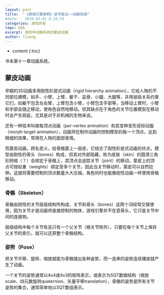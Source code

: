 ```yaml
---
layout: post
title:  "《游戏引擎架构》读书笔记——动画系统"
#date:   2019-03-01 8:10:54
categories: 游戏开发
tags: GEA
excerpt: 游戏中动画系统的蒙皮动画
author: Tizeng
---
```


* content
{:toc}

书本第十一章动画系统。

## 蒙皮动画

早期的3D动画多用刚性阶层式动画（rigid hierarchy animation），它给人物的不同部位建模，如手、小臂、上臂、躯干、盆骨、小腿、大腿等，并用层级关系约束它们，如躯干包含左右臂，上臂包含小臂，小臂包含手部等，当移动上臂时，小臂和手部会随之移动，使角色自然地移动。但其缺点在于角色的关节位置模型在移动时会产生瑕疵，尤其是对于非机械的生物来说。

还有一种技术叫做每顶点动画（per-vertex animation）和其变种变形目标动画（morph target animation），动画师在制作动画时控制模型的每一个顶点，达到精细的效果，常用在人物的面部表情。

而蒙皮动画，顾名思义，给骨骼蒙上一层皮，它结合了刚性阶层式动画的优点，模型由刚性的骨头（bones）构成，但其对外部隐藏，称为皮肤（skin）的圆滑三角形网格（？）会绑定于骨骼上，其顶点会追踪关节（joint）的移动。蒙皮上的顶点可按权重（weights）绑定至多个关节，因此当关节移动时，蒙皮可以自然拉伸。这就将需要控制的顶点数量大大压缩，角色同时也能像刚性动画一样使用骨骼移动。

### 骨骼（Skeleton）

骨骼由刚性的关节层级结构所构成，关节和骨头（bones）这两个词经常交替使用，因为关节才是动画师直接控制的物体，游戏引擎并不在意骨头，它只是关节中间的连接物。

层级结构中每个关节有且只有一个父关节（根关节除外），只要在每个关节上保存父关节的索引，就可以还原整个骨骼结构。

### 姿势（Pose）

把关节平移、旋转、缩放就能为骨骼摆出各种姿势，而一连串的姿势连续播放就产生了动画。

一个关节的姿势通常以4x4或4x3的矩阵表示，或表示为SQT数据结构（缩放scale、四元数旋转quaternion、矢量平移translation），骨骼的姿势是所有关节姿势的集合，通常简单地以SQT数组表示。
